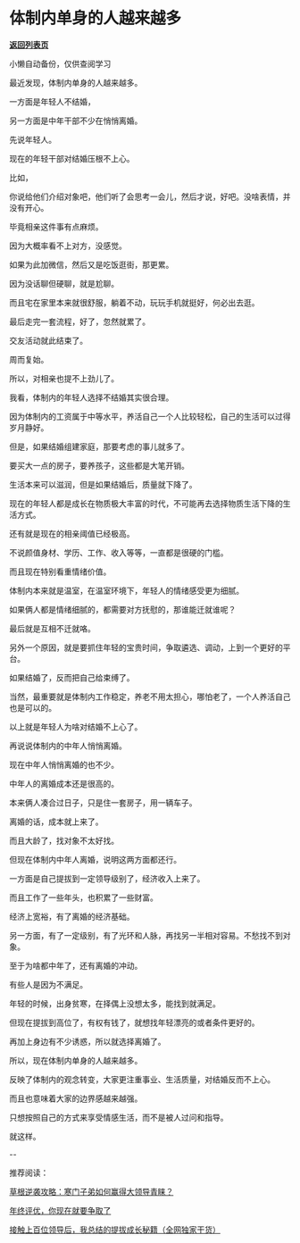 # 体制内单身的人越来越多

[**返回列表页**](/gzh/费曼的小茶馆)

小懒自动备份，仅供查阅学习

最近发现，体制内单身的人越来越多。

  

一方面是年轻人不结婚，

  

另一方面是中年干部不少在悄悄离婚。

  

先说年轻人。

  

现在的年轻干部对结婚压根不上心。

  

比如，

  

你说给他们介绍对象吧，他们听了会思考一会儿，然后才说，好吧。没啥表情，并没有开心。

  

毕竟相亲这件事有点麻烦。

  

因为大概率看不上对方，没感觉。

  

如果为此加微信，然后又是吃饭逛街，那更累。

  

因为没话聊但硬聊，就是尬聊。

  

而且宅在家里本来就很舒服，躺着不动，玩玩手机就挺好，何必出去逛。

  

最后走完一套流程，好了，忽然就累了。

  

交友活动就此结束了。

  

周而复始。

  

所以，对相亲也提不上劲儿了。

  

我看，体制内的年轻人选择不结婚其实很合理。

  

因为体制内的工资属于中等水平，养活自己一个人比较轻松，自己的生活可以过得岁月静好。

  

但是，如果结婚组建家庭，那要考虑的事儿就多了。

  

要买大一点的房子，要养孩子，这些都是大笔开销。

  

生活本来可以滋润，但是如果结婚后，质量就下降了。

  

现在的年轻人都是成长在物质极大丰富的时代，不可能再去选择物质生活下降的生活方式。

  

还有就是现在的相亲阈值已经极高。

  

不说颜值身材、学历、工作、收入等等，一直都是很硬的门槛。

  

而且现在特别看重情绪价值。

  

体制内本来就是温室，在温室环境下，年轻人的情绪感受更为细腻。

  

如果俩人都是情绪细腻的，都需要对方抚慰的，那谁能迁就谁呢？

  

最后就是互相不迁就咯。

  

另外一个原因，就是要抓住年轻的宝贵时间，争取遴选、调动，上到一个更好的平台。

  

如果结婚了，反而把自己给束缚了。  

  

当然，最重要就是体制内工作稳定，养老不用太担心，哪怕老了，一个人养活自己也是可以的。

  

以上就是年轻人为啥对结婚不上心了。

  

再说说体制内的中年人悄悄离婚。

  

现在中年人悄悄离婚的也不少。

  

中年人的离婚成本还是很高的。

  

本来俩人凑合过日子，只是住一套房子，用一辆车子。

  

离婚的话，成本就上来了。

  

而且大龄了，找对象不太好找。

  

但现在体制内中年人离婚，说明这两方面都还行。

  

一方面是自己提拔到一定领导级别了，经济收入上来了。

  

而且工作了一些年头，也积累了一些财富。

  

经济上宽裕，有了离婚的经济基础。

  

另一方面，有了一定级别，有了光环和人脉，再找另一半相对容易。不愁找不到对象。

  

至于为啥都中年了，还有离婚的冲动。

  

有些人是因为不满足。

  

年轻的时候，出身贫寒，在择偶上没想太多，能找到就满足。

  

但现在提拔到高位了，有权有钱了，就想找年轻漂亮的或者条件更好的。

  

再加上身边有不少诱惑，所以就选择离婚了。

  

所以，现在体制内单身的人越来越多。

  

反映了体制内的观念转变，大家更注重事业、生活质量，对结婚反而不上心。

  

而且也意味着大家的边界感越来越强。

  

只想按照自己的方式来享受情感生活，而不是被人过问和指导。  

  

就这样。

  

\--

  

推荐阅读：

  

[草根逆袭攻略：寒门子弟如何赢得大领导青睐？](https://mp.weixin.qq.com/s?__biz=Mzk0MzcyOTA5Ng==&mid=2247488638&idx=2&sn=4c267cfa9619dbbc7e9fae31c849b780&scene=21#wechat_redirect)  

  

[年终评优，你现在就要争取了](https://mp.weixin.qq.com/s?__biz=Mzk0MzcyOTA5Ng==&mid=2247488451&idx=1&sn=586dde1b994cca8f6a544c899ecd27e5&scene=21#wechat_redirect)

  

[](https://mp.weixin.qq.com/s?__biz=Mzk0MzcyOTA5Ng==&mid=2247488451&idx=1&sn=586dde1b994cca8f6a544c899ecd27e5&scene=21#wechat_redirect)[接触上百位领导后，我总结的提拔成长秘籍（全网独家干货）](https://mp.weixin.qq.com/s?__biz=Mzk0MzcyOTA5Ng==&mid=2247488424&idx=1&sn=27386b79c34691e800fc5b494565eace&scene=21#wechat_redirect)

